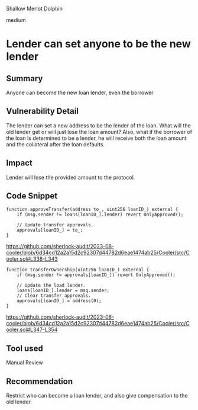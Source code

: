 Shallow Merlot Dolphin

medium

# Lender can set anyone to be the new lender
## Summary

Anyone can become the new loan lender, even the borrower

## Vulnerability Detail

The lender can set a new address to be the lender of the loan. What will the old lender get or will just lose the loan amount? Also, what if the borrower of the loan is determined to be a lender, he will receive both the loan amount and the collateral after the loan defaults.

## Impact

Lender will lose the provided amount to the protocol.

## Code Snippet

```solidity
function approveTransfer(address to_, uint256 loanID_) external {
    if (msg.sender != loans[loanID_].lender) revert OnlyApproved();

    // Update transfer approvals.
    approvals[loanID_] = to_;
}
```

https://github.com/sherlock-audit/2023-08-cooler/blob/6d34cd12a2a15d2c92307d44782d6eae1474ab25/Cooler/src/Cooler.sol#L338-L343

```solidity
function transferOwnership(uint256 loanID_) external {
    if (msg.sender != approvals[loanID_]) revert OnlyApproved();

    // Update the load lender.
    loans[loanID_].lender = msg.sender;
    // Clear transfer approvals.
    approvals[loanID_] = address(0);
}
```

https://github.com/sherlock-audit/2023-08-cooler/blob/6d34cd12a2a15d2c92307d44782d6eae1474ab25/Cooler/src/Cooler.sol#L347-L354

## Tool used

Manual Review

## Recommendation

Restrict who can become a loan lender, and also give compensation to the old lender.
